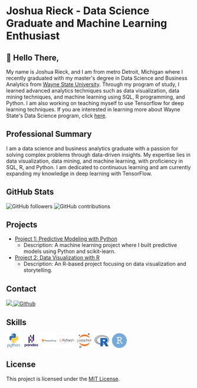 # Joshua Rieck - Data Science Graduate and Machine Learning Enthusiast

## 👋 Hello There,

My name is Joshua Rieck, and I am from metro Detroit, Michigan where I recently graduated with my master's degree in Data Science and Business Analytics from [Wayne State University](https://wayne.edu/). Through my program of study, I learned advanced analytics techniques such as data visualization, data mining techniques, and machine learning using SQL, R programming, and Python. I am also working on teaching myself to use Tensorflow for deep learning techniques. If you are interested in learning more about Wayne State's Data Science program, click [here](https://engineering.wayne.edu/data-science-program).

## Professional Summary

I am a data science and business analytics graduate with a passion for solving complex problems through data-driven insights. My expertise lies in data visualization, data mining, and machine learning, with proficiency in SQL, R, and Python. I am dedicated to continuous learning and am currently expanding my knowledge in deep learning with TensorFlow.

## GitHub Stats

![GitHub followers](https://img.shields.io/github/followers/jmrieck17?style=social)
![GitHub contributions](https://img.shields.io/github/contributors/jmrieck17/Data-Science-Projects?style=plastic)

## Projects

- [Project 1: Predictive Modeling with Python](https://github.com/jmrieck17/project-1)
  - Description: A machine learning project where I built predictive models using Python and scikit-learn.
- [Project 2: Data Visualization with R](https://github.com/jmrieck17/project-2)
  - Description: An R-based project focusing on data visualization and storytelling.

## Contact

<p>
  <a href="https://www.linkedin.com/in/joshuarieck6794">
    <img src="https://img.shields.io/badge/linkedin-%230077B5.svg?&style=for-the-badge&logo=linkedin&logoColor=white" height="25">
  </a>
  <a href="https://github.com/jmrieck17" target="_blank">
    <img alt="Github" src="https://img.shields.io/badge/GitHub-%2312100E.svg?&style=for-the-badge&logo=Github&logoColor=white" height="25">
  </a>
</p>

## Skills

<div>
  <img src="https://github.com/devicons/devicon/blob/master/icons/python/python-original-wordmark.svg" title="Python" alt="Python" width="40" height="40"/>&nbsp;
  <img src="https://github.com/devicons/devicon/blob/master/icons/pandas/pandas-original-wordmark.svg" title="Pandas" alt="Pandas" width="40" height="40"/>&nbsp;
  <img src="https://github.com/devicons/devicon/blob/master/icons/tensorflow/tensorflow-original-wordmark.svg" title="Tensorflow" alt="Tensorflow" width="40" height="40"/>&nbsp;
  <img src="https://github.com/devicons/devicon/blob/master/icons/pytorch/pytorch-original-wordmark.svg" title="PyTorch" alt="PyTorch" width="40" height="40"/>&nbsp;
  <img src="https://github.com/devicons/devicon/blob/master/icons/jupyter/jupyter-original-wordmark.svg" title="Jupyter" alt="Jupyter" width="40" height="40"/>&nbsp;
  <img src="https://github.com/devicons/devicon/blob/master/icons/r/r-original.svg" title="R" alt="R" width="40" height="40"/>&nbsp;
  <img src="https://github.com/devicons/devicon/blob/master/icons/rstudio/rstudio-original.svg" title="RStudio" alt="RStudio" width="40" height="40"/>
</div>

## License

This project is licensed under the [MIT License](LICENSE).
